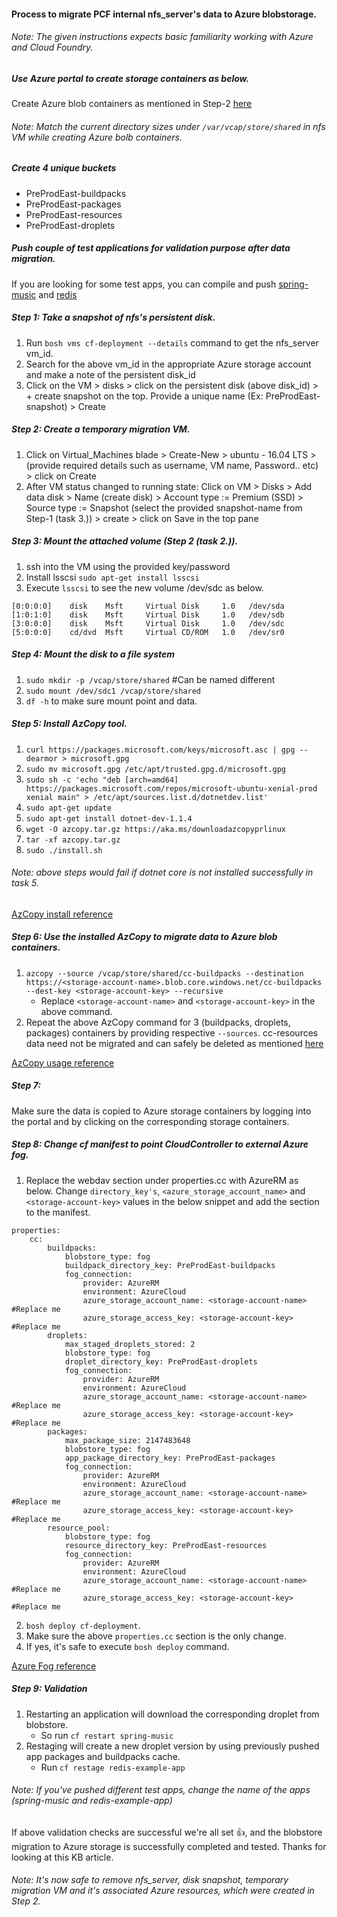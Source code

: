 #### Process to migrate PCF internal nfs_server's data to Azure blobstorage.

###### Note: The given instructions expects basic familiarity working with Azure and Cloud Foundry.

##### Use Azure portal to create storage containers as below.

Create Azure blob containers as mentioned in Step-2 [here](https://docs.pivotal.io/pivotalcf/1-10/customizing/azure-er-config.html#external_azure)

###### Note: Match the current directory sizes under `/var/vcap/store/shared` in nfs VM while creating Azure bolb containers.

##### Create 4 unique buckets
- PreProdEast-buildpacks
- PreProdEast-packages
- PreProdEast-resources
- PreProdEast-droplets

##### Push couple of test applications for validation purpose after data migration.
If you are looking for some test apps, you can compile and push [spring-music](https://github.com/vponnam/spring-music) and [redis](https://github.com/vponnam/cf-redis-example-app)

##### Step 1: Take a snapshot of nfs's persistent disk.
1. Run `bosh vms cf-deployment --details` command to get the nfs_server vm_id.
2. Search for the above vm_id in the appropriate Azure storage account and make a note of the persistent disk_id
3. Click on the VM > disks > click on the persistent disk (above disk_id) > + create snapshot on the top. Provide a unique name (Ex: PreProdEast-snapshot) > Create

##### Step 2: Create a temporary migration VM.
1. Click on Virtual_Machines blade > Create-New > ubuntu - 16.04 LTS > (provide required details such as username, VM name, Password.. etc) > click on Create
2. After VM status changed to running state: Click on VM > Disks > Add data disk > Name (create disk) > Account type := Premium (SSD) > Source type := Snapshot (select the provided snapshot-name from Step-1 (task 3.)) > create > click on Save in the top pane

##### Step 3: Mount the attached volume (Step 2 (task 2.)).
1. ssh into the VM using the provided key/password
2. Install lsscsi `sudo apt-get install lsscsi`
3. Execute `lsscsi` to see the new volume /dev/sdc as below.
```
[0:0:0:0]    disk    Msft     Virtual Disk     1.0   /dev/sda
[1:0:1:0]    disk    Msft     Virtual Disk     1.0   /dev/sdb
[3:0:0:0]    disk    Msft     Virtual Disk     1.0   /dev/sdc
[5:0:0:0]    cd/dvd  Msft     Virtual CD/ROM   1.0   /dev/sr0
```

##### Step 4: Mount the disk to a file system
1. `sudo mkdir -p /vcap/store/shared` #Can be named different
2. `sudo mount /dev/sdc1 /vcap/store/shared`
3. `df -h` to make sure mount point and data.

##### Step 5: Install AzCopy tool.
1. `curl https://packages.microsoft.com/keys/microsoft.asc | gpg --dearmor > microsoft.gpg`
2. `sudo mv microsoft.gpg /etc/apt/trusted.gpg.d/microsoft.gpg`
3. `sudo sh -c 'echo "deb [arch=amd64] https://packages.microsoft.com/repos/microsoft-ubuntu-xenial-prod xenial main" > /etc/apt/sources.list.d/dotnetdev.list'`
4. `sudo apt-get update`
5. `sudo apt-get install dotnet-dev-1.1.4`
6. `wget -O azcopy.tar.gz https://aka.ms/downloadazcopyprlinux`
7. `tar -xf azcopy.tar.gz`
8. `sudo ./install.sh`

###### Note: above steps would fail if dotnet core is not installed successfully in task 5.

[AzCopy install reference](https://docs.microsoft.com/en-us/azure/storage/common/storage-use-azcopy-linux)

##### Step 6: Use the installed AzCopy to migrate data to Azure blob containers.
1. `azcopy --source /vcap/store/shared/cc-buildpacks --destination https://<storage-account-name>.blob.core.windows.net/cc-buildpacks   --dest-key <storage-account-key> --recursive`
	- Replace `<storage-account-name>` and `<storage-account-key>` in the above command.
2. Repeat the above AzCopy command for 3 (buildpacks, droplets, packages) containers by providing respective `--sources`. cc-resources data need not be migrated and can safely be deleted as mentioned [here](https://discuss.pivotal.io/hc/en-us/articles/217982188-How-to-use-Elastic-Runtime-blob-storage-data-)

[AzCopy usage reference](https://docs.microsoft.com/en-us/azure/storage/common/storage-use-azcopy-linux#blob-upload)

##### Step 7:
Make sure the data is copied to Azure storage containers by logging into the portal and by clicking on the corresponding storage containers.

##### Step 8: Change cf manifest to point CloudController to external Azure fog.
1. Replace the webdav section under properties.cc with AzureRM as below. Change `directory_key's`, `<azure_storage_account_name>` and `<storage-account-key>` values in the below snippet and add the section to the manifest.
```
properties:
	cc:
		buildpacks:
			blobstore_type: fog
			buildpack_directory_key: PreProdEast-buildpacks
			fog_connection:
				provider: AzureRM
				environment: AzureCloud
				azure_storage_account_name: <storage-account-name> #Replace me
				azure_storage_access_key: <storage-account-key> #Replace me
		droplets:
			max_staged_droplets_stored: 2
			blobstore_type: fog
			droplet_directory_key: PreProdEast-droplets
			fog_connection:
				provider: AzureRM
				environment: AzureCloud
				azure_storage_account_name: <storage-account-name> #Replace me
				azure_storage_access_key: <storage-account-key> #Replace me
		packages:
			max_package_size: 2147483648
			blobstore_type: fog
			app_package_directory_key: PreProdEast-packages
			fog_connection:
				provider: AzureRM
				environment: AzureCloud
				azure_storage_account_name: <storage-account-name> #Replace me
				azure_storage_access_key: <storage-account-key> #Replace me
		resource_pool:
			blobstore_type: fog
			resource_directory_key: PreProdEast-resources
			fog_connection:
				provider: AzureRM
				environment: AzureCloud
				azure_storage_account_name: <storage-account-name> #Replace me
				azure_storage_access_key: <storage-account-key> #Replace me
```
2. `bosh deploy cf-deployment`.
3. Make sure the above `properties.cc` section is the only change.
4. If yes, it's safe to execute `bosh deploy` command.

[Azure Fog reference](https://docs.cloudfoundry.org/deploying/common/cc-blobstore-config.html#fog-azure)

##### Step 9: Validation
1. Restarting an application will download the corresponding droplet from blobstore.
	- So run `cf restart spring-music`
2. Restaging will create a new droplet version by using previously pushed app packages and buildpacks cache.
 	- Run `cf restage redis-example-app`
###### Note: If you've pushed different test apps, change the name of the apps (spring-music and redis-example-app)

If above validation checks are successful we're all set :+1:, and the blobstore migration to Azure storage is successfully completed and tested. Thanks for looking at this KB article.

###### Note: It's now safe to remove nfs_server, disk snapshot, temporary migration VM and it's associated Azure resources, which were created in Step 2.
